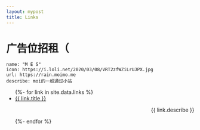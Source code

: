 ```yaml
---
layout: mypost
title: Links
---
```


# 广告位招租（

```
name: "M E S"
icon: https://i.loli.net/2020/03/08/VRT2zfWZiLrUJPX.jpg
url: https://rain.moimo.me
describe: moi的一般通过小站
```

<ul>
  {%- for link in site.data.links %}
  <li>
    <a href="{{ link.url }}" target="_blank" >{{ link.title }}</a><p align="right">{{ link.describe }}</p>
  </li>
  {%- endfor %}
</ul>
